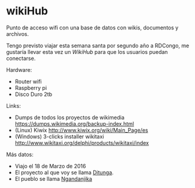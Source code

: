 # wikiHub
Punto de acceso wifi con una base de datos con wikis, documentos y archivos.

Tengo previsto viajar esta semana santa por segundo año a RDCongo, me gustaría llevar esta vez un *WikiHub* para que los usuarios puedan conectarse.

Hardware:
 * Router wifi
 * Raspberry pi
 * Disco Duro 2tb

Links:
 * Dumps de todos los proyectos de wikimedia https://dumps.wikimedia.org/backup-index.html
 * (Linux) Kiwix http://www.kiwix.org/wiki/Main_Page/es
 * (Windows) 3-clicks installer wikitaxi http://www.wikitaxi.org/delphi/products/wikitaxi/index


Más datos:
 * Viajo el 18 de Marzo de 2016
 * El proyecto al que voy se llama [Ditunga](http://www.ditunga.org/es/homesp/).
 * El pueblo se llama [Ngandanjika](https://www.google.es/maps/@-6.7361275,23.9137754,13z)
 

